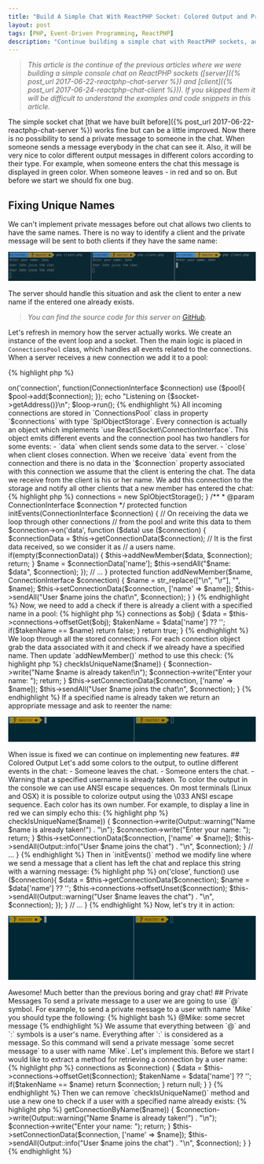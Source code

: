```yaml
---
title: "Build A Simple Chat With ReactPHP Socket: Colored Output and Private Messages"
layout: post
tags: [PHP, Event-Driven Programming, ReactPHP]
description: "Continue building a simple chat with ReactPHP sockets, adding colored output and private messages"
---
```


>*This article is the continue of the previous articles where we were building a simple console chat on ReactPHP sockets ([server]({% post_url 2017-06-22-reactphp-chat-server %}) and [client]({% post_url 2017-06-24-reactphp-chat-client %})). If you skipped them it will be difficult to understand the examples and code snippets in this article.*


The simple socket chat [that we have built before]({% post_url 2017-06-22-reactphp-chat-server %}) works fine but can be a little improved. Now there is no possibility to send a private message to someone in the chat. When someone sends a message everybody in the chat can see it. Also, it will be very nice to color different output messages in different colors according to their type. For example, when someone enters the chat this message is displayed in green color. When someone leaves - in red and so on. But before we start we should fix one bug. 

## Fixing Unique Names

We can't implement private messages before out chat allows two clients to have the same names. There is no way to identify a client and the private message will be sent to both clients if they have the same name:

<p class="">
    <img src="/assets/images/posts/reactphp/socket-chat-names-duplicates.png" alt="socket-chat-names-duplicates" class="">
</p>

The server should handle this situation and ask the client to enter a new name if the entered one already exists. 

>*You can find the source code for this server on [GitHub](https://github.com/seregazhuk/reactphp-blog-series/blob/master/socket/server.php).*

Let's refresh in memory how the server actually works. We create an instance of the event loop and a socket. Then the main logic is placed in `ConnectionsPool` class, which handles all events related to the connections. When a server receives a new connection we add it to a pool:

{% highlight php %}
<?php

$loop = React\EventLoop\Factory::create();
$socket = new React\Socket\Server('127.0.0.1:8080', $loop);
$pool = new ConnectionsPool();

$socket->on('connection', function(ConnectionInterface $connection) use ($pool){
    $pool->add($connection);
});

echo "Listening on {$socket->getAddress()}\n";

$loop->run();
{% endhighlight %}

All incoming connections are stored in `ConnectionsPool` class in property `$connections` with type `SplObjectStorage`. Every connection is actually an object which implements `use React\Socket\ConnectionInterface`. This object emits different events and the connection pool has two handlers for some events: 

- `data` when client sends some data to the server.
- `close` when client closes connection.

When we receive `data` event from the connection and there is no data in the `$connection` property associated with this connection we assume that the client is entering the chat. The data we receive from the client is his or her name. We add this connection to the storage and notify all other clients that a new member has entered the chat:

{% highlight php %}
<?php

use React\Socket\ConnectionInterface;

class ConnectionsPool {
    /** @var SplObjectStorage  */
    protected $connections;

    public function __construct()
    {
        $this->connections = new SplObjectStorage();
    }


    /**
     * @param ConnectionInterface $connection
     */
    protected function initEvents(ConnectionInterface $connection)
    {
        // On receiving the data we loop through other connections
        // from the pool and write this data to them
        $connection->on('data', function ($data) use ($connection) {
            $connectionData = $this->getConnectionData($connection);

            // It is the first data received, so we consider it as
            // a users name.
            if(empty($connectionData)) {
                $this->addNewMember($data, $connection);
                return;
            }

            $name = $connectionData['name'];
            $this->sendAll("$name: $data", $connection);
        });

        // ...
    }

    protected function addNewMember($name, ConnectionInterface $connection)
    {
        $name = str_replace(["\n", "\r"], "", $name);
        $this->setConnectionData($connection, ['name' => $name]);
        $this->sendAll("User $name joins the chat\n", $connection);
    }
}
{% endhighlight %}

Now, we need to add a check if there is already a client with a specified name in a pool:

{% highlight php %}
<?php

protected function checkIsUniqueName($name)
{
    foreach ($this->connections as $obj) {
        $data = $this->connections->offsetGet($obj);
        $takenName = $data['name'] ?? '';
        if($takenName == $name) return false;
    }

    return true;
}
{% endhighlight %}

We loop through all the stored connections. For each connection object grab the data associated with it and check if we already have a specified name. Then update `addNewMember()` method to use this check:

{% highlight php %}
<?php

protected function addNewMember($name, ConnectionInterface $connection)
{
    $name = str_replace(["\n", "\r"], "", $name);

    if(!$this->checkIsUniqueName($name)) {
        $connection->write("Name $name is already taken!\n");
        $connection->write("Enter your name: ");
        return;
    }

    $this->setConnectionData($connection, ['name' => $name]);
    $this->sendAll("User $name joins the chat\n", $connection);
}
{% endhighlight %}

If a specified name is already taken we return an appropriate message and ask to reenter the name:

<p class="">
    <img src="/assets/images/posts/reactphp/socket-chat-names-duplicates-fix.gif" alt="socket-chat-names-duplicates-fix" class="">
</p>

When issue is fixed we can continue on implementing new features.

## Colored Output

Let's add some colors to the output, to outline different events in the chat:

- Someone leaves the chat.
- Someone enters the chat.
- Warning that a specified username is already taken.

To color the output in the console we can use ANSI escape sequences. On most terminals (Linux and OSX) it is possible to colorize output using the \033 ANSI escape sequence. Each color has its own number. For example, to display a line in red we can simply echo this:

{% highlight php %}
<?php

echo "\033[31m some colored text \033[0m some white text \n";
{% endhighlight %}

First we use an escape `\` character to define an output color: `\033`. Then we open a *color statement* with `[31m]`. Everything after that will be outputted in a different color (red in our case). The last step is to close a *color statement* with `\033[0m]` to come back to a default console color.

I don't want to put this colors related logic into the `ConnectionsPool` class, so let's create a helper `Output` class. It is responsible for formatting messages and adding escape sequences to color the output:

{% highlight php %}
<?php

class Output {
    public static function warning($message)
    {
        return self::getColoredMessage("0;32", $message);
    }

    public static function info($message)
    {
        return self::getColoredMessage("1;33", $message);
    }

    private static function getColoredMessage($hexColor, $message)
    {
        return "\033[{$hexColor}m{$message}\033[0m";
    }
}
{% endhighlight %}

Now we can use this helper class to return colored messages to the client. At first when we have a new member trying to enter the chat. If a specified name is already taken we return to the client a warning message, otherwise we send an info message to other clients.

{% highlight php %}
<?php

class ConnectionsPool {
    // ...

    protected function addNewMember($name, ConnectionInterface $connection)
    {
        $name = str_replace(["\n", "\r"], "", $name);

        if(!$this->checkIsUniqueName($name)) {
            $connection->write(Output::warning("Name $name is already taken!") . "\n");
            $connection->write("Enter your name: ");
            return;
        }

        $this->setConnectionData($connection, ['name' => $name]);
        $this->sendAll(Output::info("User $name joins the chat") . "\n", $connection);
    }

    // ...
}
{% endhighlight %}

Then in `initEvents()` method we modify line where we send a message that a client has left the chat and replace this string with a warning message:

{% highlight php %}
<?php

class ConnectionsPool {
    // ...

    /**
     * @param ConnectionInterface $connection
     */
    protected function initEvents(ConnectionInterface $connection)
    {
        // ... 

        // When connection closes detach it from the pool
        $connection->on('close', function() use ($connection){
            $data = $this->getConnectionData($connection);
            $name = $data['name'] ?? '';

            $this->connections->offsetUnset($connection);
            $this->sendAll(Output::warning("User $name leaves the chat") . "\n", $connection);
        });
    }

    // ...
}

{% endhighlight %}

Now, let's try it in action:

<p class="">
    <img src="/assets/images/posts/reactphp/socket-chat-with-colors.gif" alt="socket-chat-with-colors" class="">
</p>

Awesome! Much better than the previous boring and gray chat!

## Private Messages

To send a private message to a user we are going to use `@` symbol. For example, to send a private message to a user with name `Mike` you should type the following:

{% highlight bash %}
@Mike: some secret message
{% endhighlight %}

We assume that everything between `@` and `:` symbols is a user's name. Everything after `:` is considered as a message. So this command will send a private message `some secret message` to a user with name `Mike`. Let's implement this. 

Before we start I would like to extract a method for retrieving a connection by a user name:

{% highlight php %}
<?php

class ConnectionsPool {

    // ...

    /**
     * @param string $name
     * @return null|ConnectionInterface
     */
    protected function getConnectionByName($name)
    {
        /** @var ConnectionInterface $connection */
        foreach ($this->connections as $connection) {
            $data = $this->connections->offsetGet($connection);
            $takenName = $data['name'] ?? '';
            if($takenName == $name) return $connection;
        }

        return null;
    }
}
{% endhighlight %}

Then we can remove `checkIsUniqueName()` method and use a new one to check if a user with a specified name already exists:

{% highlight php %}
<?php

class ConnectionsPool {

    // ...

    protected function addNewMember($name, ConnectionInterface $connection)
    {
        $name = str_replace(["\n", "\r"], "", $name);

        if(!$this->getConnectionByName($name)) {
            $connection->write(Output::warning("Name $name is already taken!") . "\n");
            $connection->write("Enter your name: ");
            return;
        }

        $this->setConnectionData($connection, ['name' => $name]);
        $this->sendAll(Output::info("User $name joins the chat") . "\n", $connection);
    }
}

{% endhighlight %}
